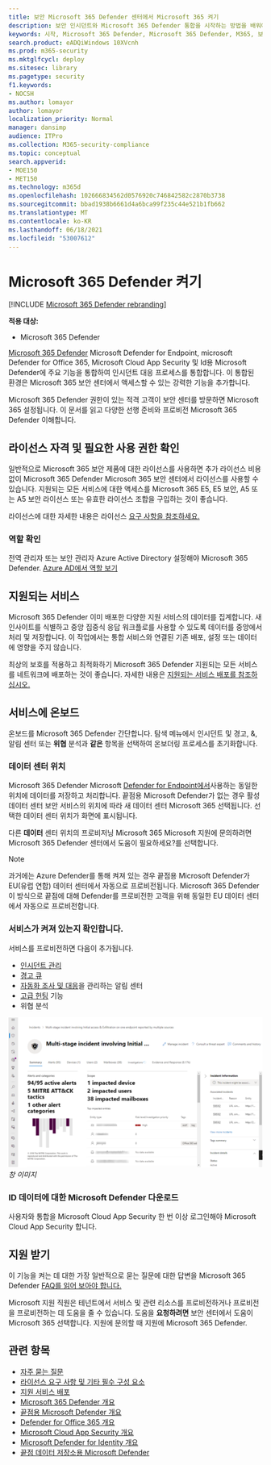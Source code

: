 ```yaml
---
title: 보안 Microsoft 365 Defender 센터에서 Microsoft 365 켜기
description: 보안 인시던트와 Microsoft 365 Defender 통합을 시작하는 방법을 배워야 합니다.
keywords: 시작, Microsoft 365 Defender, Microsoft 365 Defender, M365, 보안, 데이터 위치, 필요한 사용 권한, 라이선스 자격, 설정 페이지
search.product: eADQiWindows 10XVcnh
ms.prod: m365-security
ms.mktglfcycl: deploy
ms.sitesec: library
ms.pagetype: security
f1.keywords:
- NOCSH
ms.author: lomayor
author: lomayor
localization_priority: Normal
manager: dansimp
audience: ITPro
ms.collection: M365-security-compliance
ms.topic: conceptual
search.appverid:
- MOE150
- MET150
ms.technology: m365d
ms.openlocfilehash: 102666834562d0576920c746842582c2870b3738
ms.sourcegitcommit: bbad1938b6661d4a6bca99f235c44e521b1fb662
ms.translationtype: MT
ms.contentlocale: ko-KR
ms.lasthandoff: 06/18/2021
ms.locfileid: "53007612"
---
```

# <a name="turn-on-microsoft-365-defender"></a>Microsoft 365 Defender 켜기

[!INCLUDE [Microsoft 365 Defender rebranding](../includes/microsoft-defender.md)]


**적용 대상:**
- Microsoft 365 Defender

[Microsoft 365 Defender](microsoft-365-defender.md) Microsoft Defender for Endpoint, microsoft Defender for Office 365, Microsoft Cloud App Security 및 Id용 Microsoft Defender에 주요 기능을 통합하여 인시던트 대응 프로세스를 통합합니다. 이 통합된 환경은 Microsoft 365 보안 센터에서 액세스할 수 있는 강력한 기능을 추가합니다.

Microsoft 365 Defender 권한이 있는 적격 고객이 보안 센터를 방문하면 Microsoft 365 설정됩니다. 이 문서를 읽고 다양한 선행 준비와 프로비전 Microsoft 365 Defender 이해합니다.

## <a name="check-license-eligibility-and-required-permissions"></a>라이선스 자격 및 필요한 사용 권한 확인

일반적으로 Microsoft 365 보안 제품에 대한 라이선스를 사용하면 추가 라이선스 비용 없이 Microsoft 365 Defender Microsoft 365 보안 센터에서 라이선스를 사용할 수 있습니다. 지원되는 모든 서비스에 대한 액세스를 Microsoft 365 E5, E5 보안, A5 또는 A5 보안 라이선스 또는 유효한 라이선스 조합을 구입하는 것이 좋습니다.

라이선스에 대한 자세한 내용은 라이선스 [요구 사항을 참조하세요.](prerequisites.md#licensing-requirements)

### <a name="check-your-role"></a>역할 확인

전역 관리자  또는 보안  관리자 Azure Active Directory 설정해야 Microsoft 365 Defender. [Azure AD에서 역할 보기](/azure/active-directory/users-groups-roles/directory-manage-roles-portal)

## <a name="supported-services"></a>지원되는 서비스

Microsoft 365 Defender 이미 배포한 다양한 지원 서비스의 데이터를 집계합니다. 새 인사이트를 식별하고 중앙 집중식 응답 워크플로를 사용할 수 있도록 데이터를 중앙에서 처리 및 저장합니다. 이 작업에서는 통합 서비스와 연결된 기존 배포, 설정 또는 데이터에 영향을 주지 않습니다.

최상의 보호를 적용하고 최적화하기 Microsoft 365 Defender 지원되는 모든 서비스를 네트워크에 배포하는 것이 좋습니다. 자세한 내용은 [지원되는 서비스 배포를 참조하십시오.](deploy-supported-services.md)

## <a name="onboard-to-the-service"></a>서비스에 온보드
온보드를 Microsoft 365 Defender 간단합니다. 탐색 메뉴에서 인시던트 및 경고, &, 알림 센터 또는  **위협** 분석과 **같은** 항목을 선택하여 온보더링 프로세스를 초기화합니다. 

### <a name="data-center-location"></a>데이터 센터 위치

Microsoft 365 Defender Microsoft [Defender for Endpoint에서](/windows/security/threat-protection/microsoft-defender-atp/data-storage-privacy)사용하는 동일한 위치에 데이터를 저장하고 처리합니다. 끝점용 Microsoft Defender가 없는 경우 활성 데이터 센터 보안 서비스의 위치에 따라 새 데이터 센터 Microsoft 365 선택됩니다. 선택한 데이터 센터 위치가 화면에 표시됩니다.

다른 **데이터** 센터 위치의 프로비저닝 Microsoft 365 Microsoft 지원에 문의하려면 Microsoft 365 Defender 센터에서 도움이 필요하세요?를 선택합니다.

> [!NOTE]
> 과거에는 Azure Defender를 통해 켜져 있는 경우 끝점용 Microsoft Defender가 EU(유럽 연합) 데이터 센터에서 자동으로 프로비전됩니다. Microsoft 365 Defender 이 방식으로 끝점에 대해 Defender를 프로비전한 고객을 위해 동일한 EU 데이터 센터에서 자동으로 프로비전합니다.

### <a name="confirm-that-the-service-is-on"></a>서비스가 켜져 있는지 확인합니다.

서비스를 프로비전하면 다음이 추가됩니다.

- [인시던트 관리](incidents-overview.md)
- [경고 큐](investigate-alerts.md)
- [자동화 조사 및 대응](m365d-autoir.md)을 관리하는 알림 센터
- [고급 헌팅](advanced-hunting-overview.md) 기능
- 위협 분석

![인시던트 관리 Microsoft 365 기타 보안 센터와 함께 Microsoft 365 Defender 기능을 Microsoft 365 보안 센터의 Microsoft 365 Defender ](../../media/overview-incident.png)
 *창 이미지*

### <a name="getting-microsoft-defender-for-identity-data"></a>ID 데이터에 대한 Microsoft Defender 다운로드 
사용자와 통합을 Microsoft Cloud App Security 한 번 이상 로그인해야 Microsoft Cloud App Security 합니다.

## <a name="get-assistance"></a>지원 받기

이 기능을 켜는 데 대한 가장 일반적으로 묻는 질문에 대한 답변을 Microsoft 365 Defender [FAQ를 읽어 보아야 합니다.](m365d-enable-faq.md)

Microsoft 지원 직원은 테넌트에서 서비스 및 관련 리소스를 프로비전하거나 프로비전을 프로비전하는 데 도움을 줄 수 있습니다. 도움을 **요청하려면** 보안 센터에서 도움이 Microsoft 365 선택합니다. 지원에 문의할 때 지원에 Microsoft 365 Defender.

## <a name="related-topics"></a>관련 항목

- [자주 묻는 질문](m365d-enable-faq.md)
- [라이선스 요구 사항 및 기타 필수 구성 요소](prerequisites.md)
- [지원 서비스 배포](deploy-supported-services.md)
- [Microsoft 365 Defender 개요](microsoft-365-defender.md)
- [끝점용 Microsoft Defender 개요](../defender-endpoint/microsoft-defender-endpoint.md)
- [Defender for Office 365 개요](../office-365-security/defender-for-office-365.md)
- [Microsoft Cloud App Security 개요](/cloud-app-security/what-is-cloud-app-security)
- [Microsoft Defender for Identity 개요](/azure-advanced-threat-protection/what-is-atp)
- [끝점 데이터 저장소용 Microsoft Defender](../defender-endpoint/data-storage-privacy.md)
